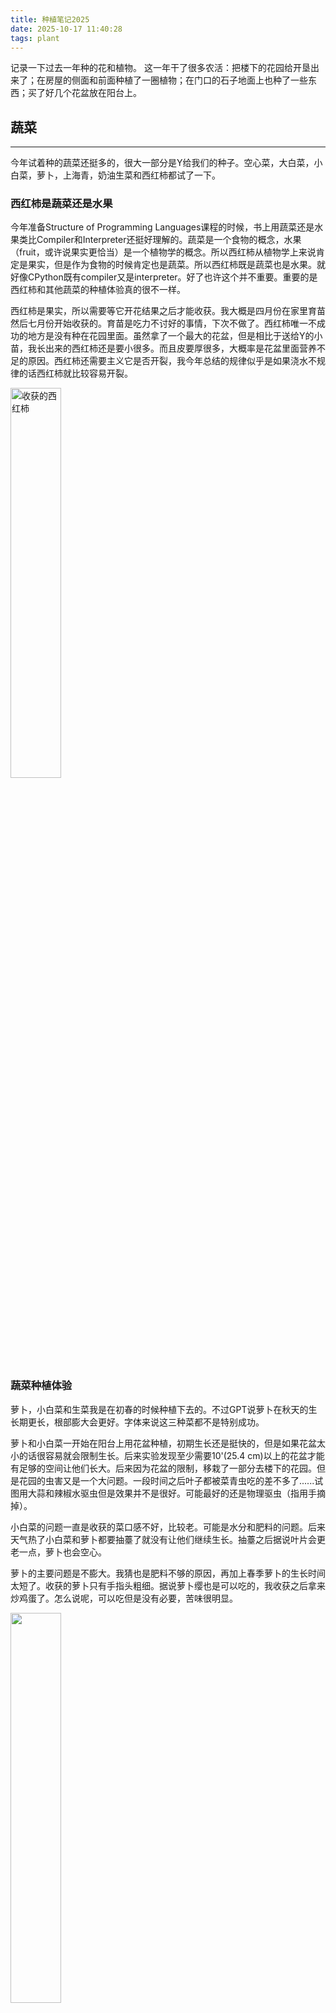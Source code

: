 ```yaml
---
title: 种植笔记2025
date: 2025-10-17 11:40:28
tags: plant
---
```


记录一下过去一年种的花和植物。 这一年干了很多农活：把楼下的花园给开垦出来了；在房屋的侧面和前面种植了一圈植物；在门口的石子地面上也种了一些东西；买了好几个花盆放在阳台上。

## 蔬菜
---

今年试着种的蔬菜还挺多的，很大一部分是Y给我们的种子。空心菜，大白菜，小白菜，萝卜，上海青，奶油生菜和西红柿都试了一下。

### 西红柿是蔬菜还是水果

今年准备Structure of Programming Languages课程的时候，书上用蔬菜还是水果类比Compiler和Interpreter还挺好理解的。蔬菜是一个食物的概念，水果（fruit，或许说果实更恰当）是一个植物学的概念。所以西红柿从植物学上来说肯定是果实，但是作为食物的时候肯定也是蔬菜。所以西红柿既是蔬菜也是水果。就好像CPython既有compiler又是interpreter。好了也许这个并不重要。重要的是西红柿和其他蔬菜的种植体验真的很不一样。

西红柿是果实，所以需要等它开花结果之后才能收获。我大概是四月份在家里育苗然后七月份开始收获的。育苗是吃力不讨好的事情，下次不做了。西红柿唯一不成功的地方是没有种在花园里面。虽然拿了一个最大的花盆，但是相比于送给Y的小苗，我长出来的西红柿还是要小很多。而且皮要厚很多，大概率是花盆里面营养不足的原因。西红柿还需要主义它是否开裂，我今年总结的规律似乎是如果浇水不规律的话西红柿就比较容易开裂。

<img src="images/IMG_8574.jpg" alt="收获的西红柿" style="width:40%">

### 蔬菜种植体验

萝卜，小白菜和生菜我是在初春的时候种植下去的。不过GPT说萝卜在秋天的生长期更长，根部膨大会更好。字体来说这三种菜都不是特别成功。

萝卜和小白菜一开始在阳台上用花盆种植，初期生长还是挺快的，但是如果花盆太小的话很容易就会限制生长。后来实验发现至少需要10'(25.4 cm)以上的花盆才能有足够的空间让他们长大。后来因为花盆的限制，移栽了一部分去楼下的花园。但是花园的虫害又是一个大问题。一段时间之后叶子都被菜青虫吃的差不多了......试图用大蒜和辣椒水驱虫但是效果并不是很好。可能最好的还是物理驱虫（指用手摘掉）。

小白菜的问题一直是收获的菜口感不好，比较老。可能是水分和肥料的问题。后来天气热了小白菜和萝卜都要抽薹了就没有让他们继续生长。抽薹之后据说叶片会更老一点，萝卜也会空心。

萝卜的主要问题是不膨大。我猜也是肥料不够的原因，再加上春季萝卜的生长时间太短了。收获的萝卜只有手指头粗细。据说萝卜缨也是可以吃的，我收获之后拿来炒鸡蛋了。怎么说呢，可以吃但是没有必要，苦味很明显。

<img src="images/4.jpg" alt="" style="width:40%">

奶油生菜的问题更神奇一点。可能是温度的原因，我的奶油生菜的苦味很重，快要能赶得上苦菊的味道了。也是因为这个原因我才知道生菜也是菊科植物。壮哉我大菊科。哦对了，生菜萝卜和白菜都是天天被虫吃的十字花科弱鸡。

八月份气温转凉之后我尝试重新种了一下上海青，但是问题是一样的，口感很老而且生虫。这回没有花盆大小的问题了。问题只能出现在肥料和水分上。

空心菜是种植体验很不一样的叶用蔬菜。GPT说空心菜的种植需要的空间比较少，水分和阳光多，于是我就在花园里面密植了。空心菜虽然不像十字花科植物那样生虫，但是也有其他pest问题（我才知道pest既可以指害虫也可以指害兽）。说的就是你兔子。夏天生长的空心菜基本上都被吃完了，入秋之后同样的植株我收获了一点。用网把花园围起来确实能显著防止兔子啃空心菜。

<img src="images/空心菜.jpg" alt="秋天收获的空心菜" style="width:40%">

## 香料
---
香料是今年种的植物里面相对来说比较成功的。有去年买的百里香和今年买的牛至叶和细香葱。这些香料都是喜欢阳光的植物，所以种在了花园阳光最充足的地方。需要打理的时间很少，不长虫害也不用施肥。可能唯一需要注意的就是不能长太快会侵占其他植物的资源。如果人类能只吃香料的话估计世界上就不会饥荒了。

还尝试种了一点小葱和大蒜。大蒜是超市买的品种然后种在了花盆里面。完全没有打理所以最后收获的大蒜籽特别的小，有趣的是小的大蒜都是独头的，收获之后就直接做饭用掉了。打算今年秋天的时候，收获剑兰的种球之后再去种植一些大蒜。这次网购了可以越冬的品种，希望能够吃上蒜苔和大蒜。小葱没有什么好多说的，不需要打理，没有害虫害兽，还可以一直收获，香料都很棒。

<img src="images/大蒜籽.jpg" alt="独头大蒜籽" style="width:60%">

## 花

---

今年种的花的种类很多，大部分是新购买的，但是也有一些去年留下来的花。

### 剑兰

今年最先买的植物就是剑兰的种球， 当时还没有对种花做那么多的研究，因为Q喜欢就买了一大袋的打折种球。后来发现剑兰其实是比较麻烦的植物， 不能在我家密歇根这边越冬，所以冬天之前得从地里面挖出来。

最开始四月份的时候我们想在小花盆里面让它发芽，然后再移栽到楼下的花园里面。后来发现如果不是想让它早一点开花的花其实没有这个必要。这个是我们买的多色剑兰的包装袋：

<img src="images/1.jpg" alt="" style="width:50%; height:auto;">

一开始Q种的时候没有分清楚种球的正面和反面，尖尖的一面需要朝上种植。我知道之后去挖出来调整了，所以也没有实验如果种反过来不调整会发生些什么。还有就是要种植到规定的深度，一开始Q种植的深度不够再加上后来安装喷水系统的原因，我们很多剑兰在开花之后倒伏了。

其实之后需要的打理就很少了，但是需要等三个月左右剑兰才能开花。这个混合种球的花色还挺多的有红色，深红色，紫色，粉红色和绿色。红色是最多的。Q和我都觉得粉红色最好看。开花完成之后要等到地面部分全部枯萎之后再把种球重新挖出来然后储藏过冬。

最后放几张我们觉得最好看的图片吧。

<div style="display:flex; gap:10px;">
  <img src="images/2.jpg" alt="" style="width:50%;">
  <img src="images/3.jpg" alt="" style="width:50%;">
</div>

### Mini Rose

Mini Rose我本来想说是小玫瑰的，但是看花朵的形状。他可能更加像是月季一点。但是Q和我都叫它小玫瑰。小玫瑰是去年再Trader Joes购买的。他本来的花盆很小，去年开花之后就一直放在室内过冬。因为很温暖的原因整个冬天都没有完全枯萎和掉叶子。GPT说这样其实对他来年开花不是很好。今年春天的时候我把花盆换到了一个至少有30cm的大盆里面。之后小玫瑰逐渐长成中玫瑰了。而且开花了好几茬。花色会慢慢从红色变成紫色。这个是小玫瑰八月四日的样子。

<img src="images/IMG_8498-EDIT.jpg" alt="" style="width:50%">

我们今年还在Aldi买了更大号的玫瑰种在的房屋的西北角，大玫瑰是香槟色的，种植非常成功它一直长得很好也在开花。刚刚种植下去的时候有一些虫害问题，可能是金龟子在啃玫瑰的嫩叶。过了盛夏之后虫害的问题渐渐就没有了，不知道是订购了pest control服务的原因还是气温的原因。但是花朵的虫害的影响很少。被啃掉嫩叶也不怎么影响它开花。

<img src="images/大玫瑰.jpg" alt="" style="width:50%">

### 玉簪

玉簪是Y给我们的，他们家门口的玉簪长势太好了，我们挖了一部分移栽到我们家，因为玉簪是相对喜欢半阴的植物。所以我们主要种在了向北的家门口，另外一部分种在了花园下方被楼梯阻挡的部分。能够开出蓝紫色的小花，叶子也是挺好看的。顺带一提，Y今年还给了我们一株**金边黄杨**，我一开始种在了花园里面后来移栽到了房屋西面。但是它一直都没有长大，观察一下明年它会不会再长出新的叶子。

### 杜鹃花

杜鹃花是今年我们买的第一株植物。GPT说（以后可以用据说代替GPT了，都是JU字辈的）杜鹃比较喜欢阴处而且需要的水分很少我就种在了家门口北面的石子地上。是鲜红色的小花还是很好看的。多年生的植物希望明年也能看到它开花。

<img src="images/杜鹃.jpg" alt="" style="width:80%">

### 绣球

Costco的绣球花便宜有大碗，一大盆里面有三株绣球。一株种在了后院，另外两株种在了门口的石子地中。绣球也是喜欢半阳到半阴的植物。所以特地选了阳光不是特别强烈的地方。但是绣球的花期似乎很短。开花之后很快就褪色了。而且无论是在后院还是门前的绣球，似乎都遇到了叶子枯萎的问题。不知道是阳光太强烈还是有什么传染病。据说绣球需要在花开败之后就进行修剪，这样不会剪到新的嫩芽导致来年不开花。但是也有说法是新品种的大花绣球没有这个问题。无论如何，喜欢她们明年可以开的更好。

<img src="images/绣球.jpg" alt="" style="width:40%">

### 薰衣草，松果菊和宿根天人菊

这三种花种在在房屋西边，都是喜欢阳光的花朵。薰衣草买的比较早，而且听说比较耐旱，但是今年的开花情况感觉一直不是特别好。这三种都是多年生的植物，希望明年能看到她们在房屋西边继续开花。

### 向日葵

我原本是对向日葵没有什么特殊的感觉的，Q很喜欢向日葵而且快要出生的宝宝名字也是小葵。感觉今年种的向日葵特别有意义。向日葵很好养活不太用打理，耐旱耐贫瘠，而且在花盆和在土地里面都长得很好。当然，土地里面似乎长得更好一点。不同颜色的向日葵的植株大小差别很大，黄色的向日葵能长到2.5m的高度，红色的只有不到2m。但是不知道这个区别是不是真的是颜色导致的，还是土壤条件不一样。我们买的是多花头的品种，花期很长能够一直开花，现在密歇根的10/17依然有新的花朵开放。给大家看看我们美丽的小葵。

<img src="images/向日葵.jpg" alt="" style="width:50%">

## 草坪，杂草，小鸟和其他一些东西
---
因为杂草的问题，今年在草坪上花了不少钱和时间。先是装了喷水系统，然后补种了草籽还撒了农药。机器真的是伟大，如果像以前用手动耙子处理草坪，累死咱都没把草坪打理的好看。所以得鸣谢一下Y借给我的机械们。夏天一个有意思的发现是一种常见的杂草居然是我以前很喜欢吃的马齿苋，在马齿苋还能细嫩的时候摘下来，焯水之后用辣椒和大蒜凉拌简直太好吃了。

四五月份的时候后院的楼梯下面来了两窝小鸟，其中一窝是house finch，另外一窝应该是robin。心血来潮给他们拍了特写，还找到了她们小鸟出生之后落下来的蓝色鸟蛋。

<div style="display:flex; gap:10px;">
  <img src="images/House_finch.jpg" alt="" style="width:50%;">
  <img src="images/robin_egg.jpg" alt="" style="width:50%;">
</div>

今年还装了喂鸟器，刚刚翻相册有一种黑头红胸的鸟的视频还挺好看的。叫做Rose-breasted Grosbeak。喂鸟器的向日葵种子还有黄米种子落在草坪上长出了好多杂草，可能那片土地也有小鸟的粪便所以特别肥沃吧。

夏天还把多肉肉们挪出了室外。在室外长得很好，除了下雨的时候会有点危险之外...

就写到这里吧，记录一下今年的农活，明年希望院子更好看。